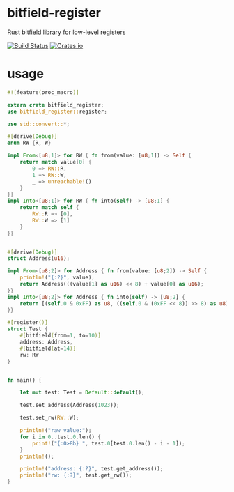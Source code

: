 # bitfield-register
Rust bitfield library for low-level registers

[![Build Status](https://travis-ci.org/kviver/bitfield-register.svg?branch=master)](https://travis-ci.org/kviver/bitfield-register)
[![Crates.io](https://img.shields.io/crates/v/bitfield-register.svg)](https://crates.io/crates/bitfield-register)


# usage
```rust
#![feature(proc_macro)]

extern crate bitfield_register;
use bitfield_register::register;

use std::convert::*;

#[derive(Debug)]
enum RW {R, W}

impl From<[u8;1]> for RW { fn from(value: [u8;1]) -> Self {
    return match value[0] {
        0 => RW::R,
        1 => RW::W,
        _ => unreachable!()
    }
}}
impl Into<[u8;1]> for RW { fn into(self) -> [u8;1] {
    return match self {
        RW::R => [0],
        RW::W => [1]
    }
}}


#[derive(Debug)]
struct Address(u16);

impl From<[u8;2]> for Address { fn from(value: [u8;2]) -> Self {
    println!("{:?}", value);
    return Address(((value[1] as u16) << 8) + value[0] as u16);
}}
impl Into<[u8;2]> for Address { fn into(self) -> [u8;2] {
    return [(self.0 & 0xFF) as u8, ((self.0 & (0xFF << 8)) >> 8) as u8];
}}

#[register()]
struct Test {
    #[bitfield(from=1, to=10)]
    address: Address,
    #[bitfield(at=14)]
    rw: RW
}


fn main() {

    let mut test: Test = Default::default();

    test.set_address(Address(1023));

    test.set_rw(RW::W);

    println!("raw value:");
    for i in 0..test.0.len() {
        print!("{:0>8b} ", test.0[test.0.len() - i - 1]);
    }
    println!();

    println!("address: {:?}", test.get_address());
    println!("rw: {:?}", test.get_rw());
}
```
